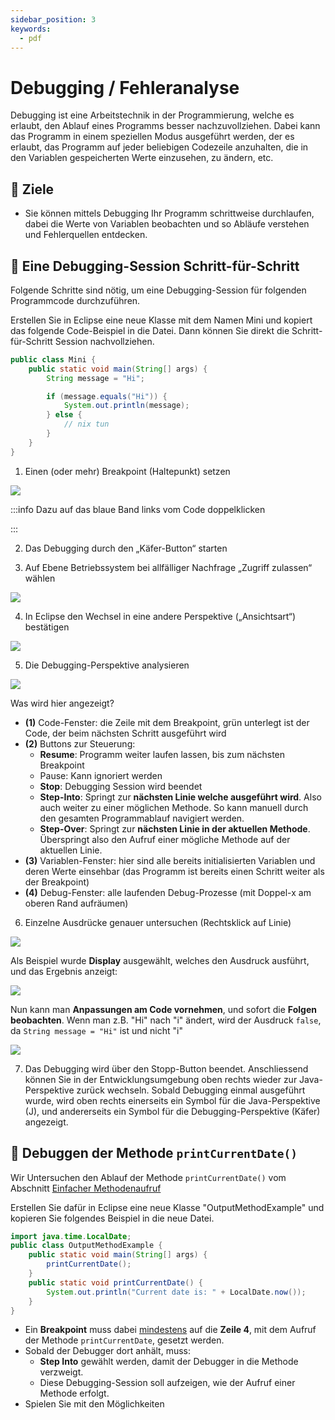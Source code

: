 ```yaml
---
sidebar_position: 3
keywords:
  - pdf
---
```


# Debugging / Fehleranalyse

Debugging ist eine Arbeitstechnik in der Programmierung, welche es erlaubt, den
Ablauf eines Programms besser nachzuvollziehen. Dabei kann das Programm in einem
speziellen Modus ausgeführt werden, der es erlaubt, das Programm auf jeder
beliebigen Codezeile anzuhalten, die in den Variablen gespeicherten Werte
einzusehen, zu ändern, etc.
## :dart: Ziele

- Sie können mittels Debugging Ihr Programm schrittweise durchlaufen, dabei die
  Werte von Variablen beobachten und so Abläufe verstehen und Fehlerquellen
  entdecken.

## :pencil: Eine Debugging-Session Schritt-für-Schritt

Folgende Schritte sind nötig, um eine Debugging-Session für folgenden
Programmcode durchzuführen.

Erstellen Sie in Eclipse eine neue Klasse mit dem Namen Mini und kopiert das
folgende Code-Beispiel in die Datei. Dann können Sie direkt die
Schritt-für-Schritt Session nachvollziehen.

```java title="Das verwendete Code-Beispiel"
public class Mini {
    public static void main(String[] args) {
        String message = "Hi";

        if (message.equals("Hi")) {
            System.out.println(message);
        } else {
            // nix tun
        }
    }
}
```

1. Einen (oder mehr) Breakpoint (Haltepunkt) setzen

![](./images/debugging-1.png)

:::info Dazu auf das blaue Band links vom Code doppelklicken

:::

2. Das Debugging durch den „Käfer-Button“ starten

3. Auf Ebene Betriebssystem bei allfälliger Nachfrage „Zugriff zulassen“ wählen

![](./images/debugging-3.png)

4. In Eclipse den Wechsel in eine andere Perspektive („Ansichtsart“) bestätigen

![](./images/debugging-4.png)

5. Die Debugging-Perspektive analysieren

![](./images/debugging-5.png)

Was wird hier angezeigt?

- **(1)** Code-Fenster: die Zeile mit dem Breakpoint, grün unterlegt ist der
  Code, der beim nächsten Schritt ausgeführt wird
- **(2)** Buttons zur Steuerung:
  - **Resume**: Programm weiter laufen lassen, bis zum nächsten Breakpoint
  - Pause: Kann ignoriert werden
  - **Stop**: Debugging Session wird beendet
  - **Step-Into**: Springt zur **nächsten Linie welche ausgeführt wird**. Also
    auch weiter zu einer möglichen Methode. So kann manuell durch den gesamten
    Programmablauf navigiert werden.
  - **Step-Over**: Springt zur **nächsten Linie in der aktuellen Methode**.
    Überspringt also den Aufruf einer mögliche Methode auf der aktuellen Linie.
- **(3)** Variablen-Fenster: hier sind alle bereits initialisierten Variablen
  und deren Werte einsehbar (das Programm ist bereits einen Schritt weiter als
  der Breakpoint)
- **(4)** Debug-Fenster: alle laufenden Debug-Prozesse (mit Doppel-x am oberen
  Rand aufräumen)

6. Einzelne Ausdrücke genauer untersuchen (Rechtsklick auf Linie)

![](./images/debugging-6.png)

Als Beispiel wurde **Display** ausgewählt, welches den Ausdruck ausführt, und
das Ergebnis anzeigt:

![](./images/debugging-62.png)

Nun kann man **Anpassungen am Code vornehmen**, und sofort die **Folgen
beobachten**. Wenn man z.B. "Hi" nach "i" ändert, wird der Ausdruck `false`, da
`String message = "Hi"` ist und nicht "i"

![](./images/debugging-63.png)

7. Das Debugging wird über den Stopp-Button beendet. Anschliessend können Sie in
   der Entwicklungsumgebung oben rechts wieder zur Java-Perspektive zurück
   wechseln. Sobald Debugging einmal ausgeführt wurde, wird oben rechts
   einerseits ein Symbol für die Java-Perspektive (J), und andererseits ein
   Symbol für die Debugging-Perspektive (Käfer) angezeigt.

## :pencil: Debuggen der Methode `printCurrentDate()` 


Wir Untersuchen den Ablauf der Methode `printCurrentDate()` vom Abschnitt
[Einfacher Methodenaufruf](./einfache-methode.md)

Erstellen Sie dafür in Eclipse eine neue Klasse "OutputMethodExample" und kopieren Sie
folgendes Beispiel in die neue Datei.

```java showLineNumbers
import java.time.LocalDate;
public class OutputMethodExample {
    public static void main(String[] args) {
        printCurrentDate();
    }
    public static void printCurrentDate() {
        System.out.println("Current date is: " + LocalDate.now());
    }
}

```

- Ein **Breakpoint** muss dabei <u>mindestens</u> auf die **Zeile 4**, mit dem
  Aufruf der Methode `printCurrentDate`, gesetzt werden.
- Sobald der Debugger dort anhält, muss:
  - **Step Into** gewählt werden, damit der Debugger in die Methode verzweigt.
  - Diese Debugging-Session soll aufzeigen, wie der Aufruf einer Methode
    erfolgt.
- Spielen Sie mit den Möglichkeiten
